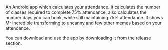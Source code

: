 An Android app which calculates your attendance. 
It calculates the number of classes required to complete 75% attendance, also calculates the number days you can bunk, while still maintaining 75% attendance.
It shows Mr Incredible transforming to uncanny and few other memes based on your attendance.

You can download and use the app by downloading it from the release section.
